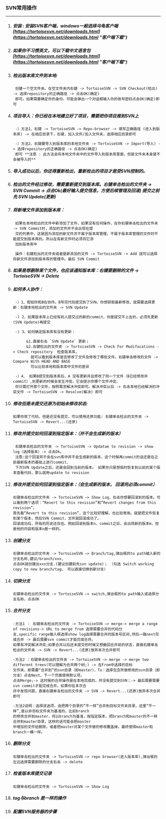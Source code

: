 ### SVN常用操作
----------
1. ##### 安装 : 安装SVN客户端，windows一般选择乌龟客户端 &nbsp;&nbsp; [https://tortoisesvn.net/downloads.html](https://tortoisesvn.net/downloads.html "客户端下载")
 
2.  ##### 如果你不习惯英文，可以下载中文语言包&nbsp;&nbsp; [https://tortoisesvn.net/downloads.html](https://tortoisesvn.net/downloads.html "客户端下载")

3. ##### 检出版本库文件到本地:
		
		创建一个空文件夹。在空文件夹内右键 -> TortoiseSVN -> SVN Checkout(检出) -> 选择repository的正确路径 -> 点击OK(确定)
		即可。如果需要确定你的身份，可能会弹出一个对话框输入你的账号密码点击OK(确定)即可

4. ##### 项目导入：你已经在本地建立好了项目，需要把你项目推到SVN上

	
	
		-）方法1、右键 -> TortoiseSVN -> Repo-browser -> 填写正确路径 (进入到版本库) -> 在相应目录下，右键，加入文件/加入文件夹，选择相应目录即可

		-）方法2、右键要导入到版本库的本地文件夹 -> TortoiseSVN -> Import(导入) -> 选择repository的正确路径 -> 点击OK(确定)
		即可 **注意 : 此方法会将本地文件夹中的文件导入到版本库里面，但是文件夹本身是不会被导入的**

5. ##### 导入成功以后，你还得重新检出，重新检出的项目才是受SVN控制的。

6. #####  检出的文件经过修改，需要重新提交到版本库。右键单击检出的文件夹 -> SVN Commit -> 点击Ok(最好输入提交信息，方便后续管理及回滚) 提交之前先 SVN Update(更新)

7. ##### 将新增文件添加到版本库：
	
	
		如果在本地检出的文件中新添加了文件，如果没有任何操作，在你右键单击检出的文件夹 -> SVN Commit时，添加的文件并不会出现在提
	    交的列表中，这是因为添加的新文件并不属于版本库管理，不属于版本库管理的文件时不能提交到版本库的。所以在有新文件时必须将它添
		加到版本库中

		操作：右键检出的文件夹或者是新添加的文件 -> TortoiseSVN -> Add 就可以选择将新文件添加到版本库的管理中。最后 SVN Commit

8. ##### 如果是想删除某个文件，也应该通知版本库：右键要删除的文件 -> TortoiseSVN -> Delete

9. ##### 如何多人协作：


		-）1、假如你和B在协作。B写完代码提交到了SVN，你想获取最新修改，就需要选择更新：右键本地检出的文件夹 -> SVN Update
	
		-) 2、如果版本库上已经有别人提交过的新的commit，你是提交不上去的，必须先更新(SVN Update)再提交

		-) 3、如何确定版本库有没有更新：

			 &1.直接右击 `SVN Update` 更新；
			 &2.右键检出的文件夹 -> TortoiseSVN -> Check For Modifacations -> Check repository  检查版本库，
			   就可以看到版本库是否修改了文件及修改了哪些文件。右键单击修改的文件 -> Compare With HEAD AND BASE
		       可以比较本地和版本库中文件的差异 
	
		-）4、 如果B提交到版本库后，A 没有更新并且修改了同一个文件（B已经修改并commit）,则更新的时候会发生冲突，它会提示你哪个文件冲突，
		你只需打开那个文件，按照需求解决冲突即可。解决冲突以后 -> 右击本地已经解决的冲突文件 -> TortoiseSVN -> Resolve(解决) 即可 

10. ##### 修改但是未提交还原为初始未修改状态: 


		如果你改了代码，但是还没有提交，可以使用还原功能: 右键单击检出的文件夹 -> TortoiseSVN -> Revert...(还原)

11. ##### 修改并提交如何回滚到指定版本：（并不会生成新的版本）
		
		 右键单击检出的文件夹 -> TortoiseSVN -> Updatae to revision -> show log（选择版本）-> 点击Ok。 
		 注意:这个回滚并不会在svn库中并不会生成新的版本，这个时候再commit的话还是在之前最新版本的基础上进行commit、
		 下次SVN Update之后，还是会回到当前的版本。 如果你只是想临时恢复到以前的某个版本查看代码，那么就用update to revision

12. ##### 修改并提交如何回滚到指定版本：（会生成新的版本， 回滚完必须commit）
		 

		右键单击检出的文件夹 -> TortoiseSVN –> Show Log，右击你想要回滚到的版本。可以看到两个选项：“Revert to this revision”和“Revert changes from this revision”。
		首先看“Revert to this revision”，这个比较好理解，也比较常用。就是把文件恢复到某个版本，然后SVN Commit，文件就回滚成功了。
	 	回滚成功后，所有的历史还存在。例如回滚到版本n，commit之后，会出现新的版本m，但是他的内容和版本n是一样的。

13. ##### 创建分支

	
	  	右键单击检出的文件夹 -> TortoiseSVN –> Branch/tag,弹出框的to path输入新的分支名称,建议/branch/xxx,
		点击OK就创建出xxx分支.(建议创建前先svn update)； （勾选 Switch working copy to new branch/tag， 可以直接切换到新分支）

14. ##### 切换分支

		
		右键单击检出的文件夹 -> TortoiseSVN –> switch,弹出框的to path输入或选择分支名称，点击OK

15. ##### 合并分支


		-方法1 ： 右键单击检出的文件夹 -> TortoiseSVN –> merge-> merge a range of revisions-> URL to merge from 选择需要合并的代码分
		支,specific range输入框选择show log选择需要合并的版本号区间,然后一路next完成合并 -> 最后需要svn commit才能完成合并。
		如果有冲突解决冲突;如果合并以后还未提交的时候又想撤回合并前的状态，直接右键单击检出的文件夹 -> SVN -> Revert...(还原)放弃本次合并即可
		
		-方法2 ：右键单击检出的文件夹 -> TortoiseSVN –> merge -> merge two different trees(可以理解为合并两个树;) -> 在From中选择的目标
		文件夹，即需要“合并到”的svn目录（即master），To：选择包含所做修改的svn目录（即分支）点击Next，下一个页面使用默认项，
		点击Merge;-> 这时候的合并操作是在本地完成的，并没有提交到SVN；-> 最后需要需要svn commit才能完成合并。如果你在本次合
		并中发现问题，直接右键单击检出的文件夹 -> SVN -> Revert...(还原)放弃本次合并即可

		-方法2说明：选择该选项，会把两个目录的“不一样”合并到目标文件夹目录，这里“不一样”,是以非目标文件夹为基准的，比如branch
		的修改合并到master，将以branch为基准，按指定版本，把branch和master的不一样合并到master目录，这样的话可能会把master
		中增加的文件给删除，或者把master对某个文件做的修改覆盖掉，最终使得master和branch一模一样。

16. ##### 删除分支


		右键单击检出的文件夹 -> TortoiseSVN –> repo browser(进入版本库),弹出框的左边选择需要删除的分支右击 -> delete


17. ##### 检查版本库提交记录

	
		右键单击检出的文件夹 -> TortoiseSVN –> Show Log



18. ##### tag与branch 是一样的操作


19. ##### 配置SVN服务器的步骤

	
		